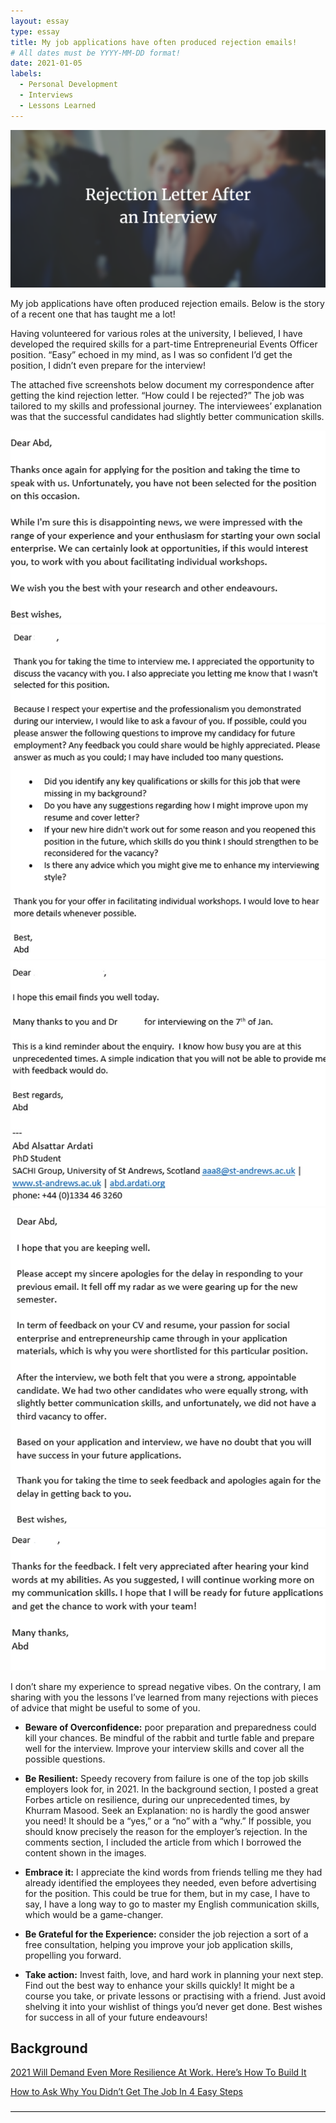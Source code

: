 ```yaml
---
layout: essay
type: essay
title: My job applications have often produced rejection emails!
# All dates must be YYYY-MM-DD format!
date: 2021-01-05
labels:
  - Personal Development
  - Interviews
  - Lessons Learned
---
```


<img class="ui  big center spaced image" src="../images/rejection.png">

My job applications have often produced rejection emails. Below is the story of a recent one that has taught me a lot!

Having volunteered for various roles at the university, I believed, I have developed the required skills for a part-time Entrepreneurial Events Officer position. “Easy” echoed in my mind, as I was so confident I’d get the position, I didn’t even prepare for the interview!

The attached five screenshots below document my correspondence after getting the kind rejection letter. “How could I be rejected?” The job was tailored to my skills and professional journey. The interviewees’ explanation was that the successful candidates had slightly better communication skills.

<div class="ui medium rounded images">
  <img class="ui image" src="../images/Picture1.png">
  <img class="ui image" src="../images/Picture2.png">
  <img class="ui image" src="../images/Picture3.png">
  <img class="ui image" src="../images/Picture4.png">
  <img class="ui image" src="../images/Picture5.png">
</div>

I don’t share my experience to spread negative vibes. On the contrary, I am sharing with you the lessons I’ve learned from many rejections with pieces of advice that might be useful to some of you.

- **Beware of Overconfidence:** poor preparation and preparedness could kill your chances. Be mindful of the rabbit and turtle fable and prepare well for the interview. Improve your interview skills and cover all the possible questions.

- **Be Resilient:** Speedy recovery from failure is one of the top job skills employers look for, in 2021. In the background section, I posted a great Forbes article on resilience, during our unprecedented times, by Khurram Masood. Seek an Explanation: no is hardly the good answer you need! It should be a “yes,” or a “no” with a “why.” If possible, you should know precisely the reason for the employer’s rejection. In the comments section, I included the article from which I borrowed the content shown in the images.

- **Embrace it:** I appreciate the kind words from friends telling me they had already identified the employees they needed, even before advertising for the position. This could be true for them, but in my case, I have to say, I have a long way to go to master my English communication skills, which would be a game-changer.

- **Be Grateful for the Experience:** consider the job rejection a sort of a free consultation, helping you improve your job application skills, propelling you forward.

- **Take action:** Invest faith, love, and hard work in planning your next step. Find out the best way to enhance your skills quickly! It might be a course you take, or private lessons or practising with a friend. Just avoid shelving it into your wishlist of things you’d never get done.
Best wishes for success in all of your future endeavours!

## Background

<a href="https://www.forbes.com/sites/khurrammasood/2021/01/01/2021-will-demand-even-more-resilience-at-work-heres-how-to-build-it/">2021 Will Demand Even More Resilience At Work. Here’s How To Build It</a>

<a href="https://www.zippia.com/advice/how-to-ask-why-you-didnt-get-the-job-in-5-easy-steps/">How to Ask Why You Didn’t Get The Job In 4 Easy Steps</a>

――――――――――――――――――――――――――――――――――――
